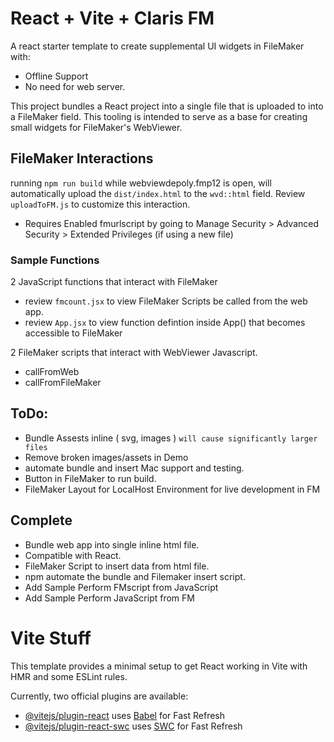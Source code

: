 # React + Vite + Claris FM

A react starter template to create supplemental UI widgets in FileMaker with:

- Offline Support
- No need for web server.

This project bundles a React project into a single file that is uploaded to into a FileMaker field.
This tooling is intended to serve as a base for creating small widgets for FileMaker's WebViewer.

## FileMaker Interactions

running `npm run build` while webviewdepoly.fmp12 is open, will automatically upload the `dist/index.html` to the `wvd::html` field.
Review `uploadToFM.js` to customize this interaction.

- Requires Enabled fmurlscript by going to Manage Security > Advanced Security > Extended Privileges (if using a new file)

### Sample Functions

2 JavaScript functions that interact with FileMaker

- review `fmcount.jsx` to view FileMaker Scripts be called from the web app.
- review `App.jsx` to view function defintion inside App() that becomes accessible to FileMaker

2 FileMaker scripts that interact with WebViewer Javascript.

- callFromWeb
- callFromFileMaker

## ToDo:

- Bundle Assests inline ( svg, images ) `will cause significantly larger files`
- Remove broken images/assets in Demo
- automate bundle and insert Mac support and testing.
- Button in FileMaker to run build.
- FileMaker Layout for LocalHost Environment for live development in FM

## Complete

- Bundle web app into single inline html file.
- Compatible with React.
- FileMaker Script to insert data from html file.
- npm automate the bundle and Filemaker insert script.
- Add Sample Perform FMscript from JavaScript
- Add Sample Perform JavaScript from FM

# Vite Stuff

This template provides a minimal setup to get React working in Vite with HMR and some ESLint rules.

Currently, two official plugins are available:

- [@vitejs/plugin-react](https://github.com/vitejs/vite-plugin-react/blob/main/packages/plugin-react/README.md) uses [Babel](https://babeljs.io/) for Fast Refresh
- [@vitejs/plugin-react-swc](https://github.com/vitejs/vite-plugin-react-swc) uses [SWC](https://swc.rs/) for Fast Refresh
